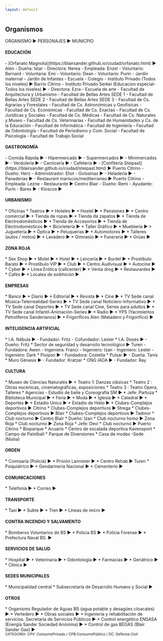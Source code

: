 ```yaml
---
layout: default
---
```


<h2>Organismos</h2>

ORGANISMO ► PERSONAJES ► MUNICPIO

<h4>EDUCACIÓN</h4>
- [Orfanato Magnolia](https://blairsander.github.io/ciudad/orfanato.html) ►  Alen
   - Dueña: Istar
   - Directora: Nerea  
   - Empleada: Enzel
   - Voluntario: Bernard
   - Voluntaria: Emi
   - Voluntario: Dean
   - Voluntario: Purin
- Jardín maternal
- Jardín de Infantes
- Escuela
- Colegio
- Instituto Privado (Todos los niveles) ► Barrio Citrino
- Instituto Privado Serkei (Educacion especial-Todos los niveles) ► 
   - Directora: Ezra
- Escuela de arte
- Facultad de Arquitectura y Urbanismo
- Facultad de Bellas Artes SEDE 1
- Facultad de Bellas Artes SEDE 2
- Facultad de Bellas Artes SEDE 3
- Facultad de Cs. Agrarias y Forestales
- Facultad de Cs. Astronómicas y Geofísicas
- Facultad de Cs. Económicas
- Facultad de Cs. Exactas
- Facultad de Cs. Jurídicas y Sociales
- Facultad de Cs. Médicas
- Facultad de Cs. Naturales y Museo
- Facultad de Cs. Veterinarias
- Facultad de Humanidades y Cs. de la Educación
- Facultad de Informática
- Facultad de Ingeniería
- Facultad de Odontología
- Facultad de Periodismo y Com. Social
- Facultad de Psicología
- Facultad de Trabajo Social

<h4>GASTRONOMÍA</h4>
- Comida Rápida ►
- Hipermercado ► 
- Supermercados ►
- Minimercados ► 
- Verdulería ► 
- Carnicería ► 
- Cafetería ► 
- [Confitería Steipast](https://blairsander.github.io/ciudad/steipast.html) ► Puerto Citrino
    - Dueño: Herz 
    - Administrador: Eliot
- Golosinas ► 
- Heladería ► 
- Panaderías ► 
- Restaurant mariscos/mediterraneo ► Puerto Citrino
    - Empleada: Lezne 
- Restaurante ► Centro Blair
   - Dueño: Remi 
   - Ayudante: Purín 
- Bares ► 
- Kioscos ► 

<h4>URBANISMO</h4>
* Oficinas 
* Teatros ► 
* Hoteles ► 
* Hostel ► 
* Pensiones ► 
* Centro comercial ► 
* Tienda de ropas ► 
* Tienda de zapatos ► 
* Tienda de Electrodomésticos ► 
* Tienda de Accesorios ► 
* Tienda de Electrodomésticos ► 
* Bicicletería ► 
* Taller Gráfico ► 
* Mueblería   ► 
* Juguetería ► 
* Óptica ► 
* Peluquerías ► 
* Automotores ► 
* Talleres (autos / motos) ► 
* Lavadero ► 
* Gimnasio ► 
* Funeraria ► 
* Grúas ► 

<h4>ZONA ROJA</h4>
* Sex Shop ►  
* Motel ►
* Hotel ►
* Lencería ► 
* Burdel ► 
* Prostíbulo Barato ► 
* Prostíbulo VIP ► 
* Club ► 
* Centro Audivisual ► 
* Autocine ►
* Cyber ► 
* Línea Erótica (callcenter) ► 
* Venta drog ►
* Restaurantes ►
* Cafés ► 
* Locales de exibhición ► 

<h4>EMPRESAS</h4>
* Banco ► 
* Diario ► 
* Editorial ► 
* Revista ► 
* Cine ► 
* TV Sede canal Música-Telerrealidad-Series ► 
* TV Sede canal Noticiero-Informativo ► 
* TV Sede canal Deportes ► 
* TV Sede canal Cine, Series para adultos ► 
* TV Sede canal Infantil-Animación-Series ► 
* Radio ► 
* YPS (Yacimientos Petrolíferos Sanderianos) ► 
* Frigoríficos Alen (Matadero y Frigorífico) ► 

<h4>INTELIGENCIA ARTIFICIAL</h4>
* I.A. Nébula ► 
   - Fundador: Fritz
   - Cofundador: Lester
* I.A. Doxes ► 
   - Dueño: Fritz
* Sector de seguridad y desarrollo tecnológico ► Turen
   - Fundadora: Awen
   - Ingeniera: Franci
   - Ingeniero: Izan
   - Ingeniero: Lester
   - Ingeniero: Dark
* Pixipon ► 
   - Fundadora: Costella
* Pulsar ► 
   -  Dueña: Tanis
* Muro Génesis ► 
   - Fundador: Kratzer
* ONG IADA ► 
   - Fundador: Ray

<h4>CULTURA</h4>
* Museo de Ciencias Naturales ► 
* Teatro 1: Danzas clásicas
* Teatro 2 : Obras escénicas, cinematográficas, exposiciones
* Teatro 3 : Teatro Opera, Talleres
* Agencias - Estudio de baile y Coreografia SM  ► 
    * Jefe: Partuza
* Biblioteca Municipal ► 
* Feria ► 
* Moda ► 
* Iglesia ► 
* Catedral ► 
* Deportes ► 
* Estadio Unico ► 
* Estadio de Hielo ► 
* Clubes-Complejos deportivos ►  Citrino
* Clubes-Complejos deportivos ►  Strega
* Clubes-Complejos deportivos ►  Blair
* Clubes-Complejos deportivos ►  Tadmor
* Club nocturno ► Centro Blair 
    * Dueño: Izan
* Club nocturno homo ► Zona Roja
* Club nocturno  ► Zona Roja
    * Jefe: Devi
* Club nocturno  ► Puerto Citrino
* Bioparque
* Acuario
* Centro de escalada deportiva Kavensport
* Campo de Paintball
* Parque de Diversiones
* Casa de modas -Sede (Nisha)


<h4>ORDEN</h4>
* Comisaría (Policía) ►  
* Prisión Lannister ► 
* Centro Rehab ► Turen
* Psiquiátrico ►
* Gendarmería Nacional ► 
* Cementerio ► 


<h4>COMUNICACIONES</h4>
* Telefonía ►  
* Correo ► 


<h4>TRANSPORTE</h4>
* Taxi ► 
* Subte  ► 
* Tren ► 
* Líneas de micro ► 

<h4>CONTRA INCENDIO Y SALVAMENTO</h4>
* Bomberos Voluntarios de BS ► 
* Policía BS ► 
* Policía Forense ►
* Prefectura Naval BS. ► 

<h4>SERVICIOS DE SALUD</h4> 
* Hospital ►  
* Veterinaria ►  
* Odontología ►
* Farmacias ► 
* Geriátrico ► 
* Clínica ► 

<h4>SEDES MUNICIPALES</h4> 
* Municipalidad central
* Subsecretaría de Desarrollo Humano y Social ► 

<h4>OTROS</h4>
* Organismo Regulador de Aguas BS (agua potable y desagües cloacales) ► 
* Vertedero ► 
* Obras sociales ►
* Ingeniería y rehabilitación de servicios. Secretaría de Servicios Públicos ►    
* Control energético ENSASA (Energía Sander Sociedad Anónima) ► 
* Control de gas BEGAS (Blair Sander Gas) ►  


<br>
<small>CATEGORÍA: CPV: ConsumoPrivado / CPB:ConsumoPúblico / DC: Defensa Civil</small>
